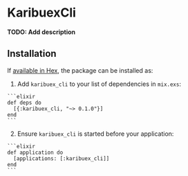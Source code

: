 # KaribuexCli

**TODO: Add description**

## Installation

If [available in Hex](https://hex.pm/docs/publish), the package can be installed as:

  1. Add `karibuex_cli` to your list of dependencies in `mix.exs`:

    ```elixir
    def deps do
      [{:karibuex_cli, "~> 0.1.0"}]
    end
    ```

  2. Ensure `karibuex_cli` is started before your application:

    ```elixir
    def application do
      [applications: [:karibuex_cli]]
    end
    ```

